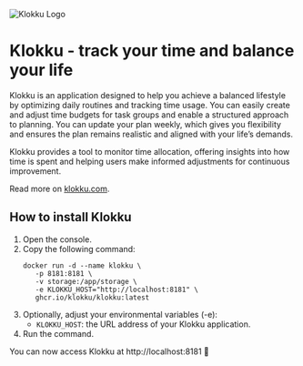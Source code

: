 ![Klokku Logo](https://klokku.com/klokku-github-banner.png)

# Klokku - track your time and balance your life

Klokku is an application designed to help you achieve a balanced lifestyle by optimizing daily routines and tracking time usage.
You can easily create and adjust time budgets for task groups and enable a structured approach to planning.
You can update your plan weekly, which gives you flexibility and ensures the plan remains realistic and aligned with your life’s demands.

Klokku provides a tool to monitor time allocation, offering insights into how time is spent and helping users make informed adjustments for continuous improvement. 

Read more on [klokku.com](https://klokku.com).

## How to install Klokku

1. Open the console.
2. Copy the following command:
    ```shell
    docker run -d --name klokku \
       -p 8181:8181 \
       -v storage:/app/storage \
       -e KLOKKU_HOST="http://localhost:8181" \
       ghcr.io/klokku/klokku:latest
    ```
3. Optionally, adjust your environmental variables (-e):
   - `KLOKKU_HOST`: the URL address of your Klokku application.
4. Run the command. 

You can now access Klokku at http://localhost:8181 🚀